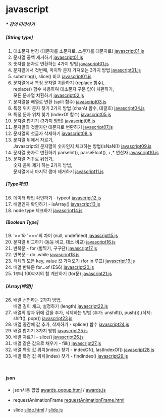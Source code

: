 # javascript

##### * 강의 따라하기
  ##### [String type]
  1. 대소문자 변경 (대문자를 소문자로, 소문자를 대문자로) [javascript01.js](./강의%20따라하기/javascript01.js)
  2. 문자열 공백 제거하기 [javascript01.js](./강의%20따라하기/javascript01.js)
  3. 숫자를 문자로 변환하는 4가지 방법 [javascript01.js](./강의%20따라하기/javascript01.js)
  4. 문자열에서 첫번째, 마지막 문자 가져오는 3가지 방법 [javascript01.js](./강의%20따라하기/javascript01.js)
  5. substring(), slice() 비교 [javascript01.js](./강의%20따라하기/javascript01.js)
  6. 문자열에서 특정 문자열 치환하기 (replace 함수), <br>
    replace() 함수 사용하여 대소문자 구분 없이 치환하기, <br>
    모든 문자열 치환하기 [javascript02.js](./강의%20따라하기/javascript02.js)
  7. 문자열을 배열로 변환 (split 함수) [javascript03.js](./강의%20따라하기/javascript03.js)
  8. 특정 위치 문자 찾기 2가지 방법 (charAt 함수, 대괄호) [javascript04.js](./강의%20따라하기/javascript04.js)
  9. 특정 문자 위치 찾기 (indexOf 함수) [javascript05.js](./강의%20따라하기/javascript05.js)
  10.  문자열 합치기 (3가지 방법) [javascript06.js](./강의%20따라하기/javascript06.js)
  11.  문자열의 첫글자만 대문자로 변환하기 [javascript07.js](./강의%20따라하기/javascript07.js)
  12. 문자열의 첫글자 삭제하기 [javascript08.js](./강의%20따라하기/javascript08.js)
  13.  문자열 뒤에서 자르기,<br>
  Javascript의 문자열이 숫자인지 체크하는 방법(isNaN()) [javascript09.js](./강의%20따라하기/javascript09.js)
  14.  문자열 숫자로 변환하기 parseInt(), parseFloat(), +,* 연산자 [javascript10.js](./강의%20따라하기/javascript10.js)
  15.  문자열 거꾸로 뒤집기,<br>
  숫자 콤마 제거 하는 2가지 방법,<br>
  문자열에서 마지막 콤마 제거하기 [javascript11.js](./강의%20따라하기/javascript11.js)
  ##### [Type체크]
  16. 데이터 타입 확인하기 - typeof [javascript12.js](./강의%20따라하기/javascript12.js)
  17. 배열인지 확인하기 - isArray() [javascript13.js](./강의%20따라하기/javascript13.js)
  18. node type 체크하기 [javascript14.js](./강의%20따라하기/javascript14.js)
  ##### [Boolean Type]
  19. '=='와 '==='의 차이 (null, undefined) [javascript15.js](./강의%20따라하기/javascript15.js)
  20. 문자열 비교하기 (동등 비교, 대소 비교) [javascript16.js](./강의%20따라하기/javascript16.js)
  21. 반복문 - for (별찍기, 구구단) [javascript17.js](./강의%20따라하기/javascript17.js)
  22. 반복문 - do..while [javascript18.js](./강의%20따라하기/javascript18.js)
  23. 객체의 모든 key, value 값 가져오기 (for in 루프) [javascript19.js](./강의%20따라하기/javascript19.js)
  24. 배열 반복문 for...of (ES6) [javascript20.js](./강의%20따라하기/javascript20.js)
  25. 1부터 100까지의 합 계산하기 (for문) [javascript21.js](./강의%20따라하기/javascript21.js)

  ##### [Array(배열)]
  26. 배열 선언하는 2가지 방법,<br>
  배열 길이 체크, 설정하기 (length) [javascript22.js](./강의%20따라하기/javascript22.js)
  27. 배열의 앞과 뒤에 값을 추가, 삭제하는 방법 (추가: unshift(), push()),(삭제: shift(), pop()) [javascript23.js](./강의%20따라하기/javascript23.js)
  28. 배열 중간에 값 추가, 삭제하기 - splice() 함수 [javascript24.js](./강의%20따라하기/javascript24.js)
  29. 배열 합치기 3가지 방법 [javascript25.js](./강의%20따라하기/javascript25.js)
  30. 배열 자르기 - slice() [javascript26.js](./강의%20따라하기/javascript26.js)
  31. 배열 같은 값으로 채우기 - fill() [javascript27.js](./강의%20따라하기/javascript27.js)
  32. 배열 특정 값 위치(index) 찾기 - indexOf(), lastIndexOf() [javascript28.js](./강의%20따라하기/javascript28.js)
  33. 배열 특정 값 위치(index) 찾기 - findIndex() [javascript29.js](./강의%20따라하기/javascript29.js)


<br>

#### json

* json사용 팝업 [awards_popup.html](./%ED%8C%9D%EC%97%85/popup.html) / [awards.js](./%ED%8C%9D%EC%97%85/awards.js%ED%8C%9D%EC%97%85/popup.html)

* requestAnimationFrame [requestAnimationFrame.html](./%ED%8C%9D%EC%97%85/awards.js%ED%8C%9D%EC%97%85/popup.html)

* slide [slide.html](./slide/slide.html) / [slide.js](./slide/slide.js)


